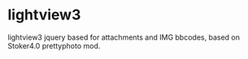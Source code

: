 lightview3
==========

lightview3 jquery based for attachments and IMG bbcodes, based on Stoker4.0 prettyphoto mod.